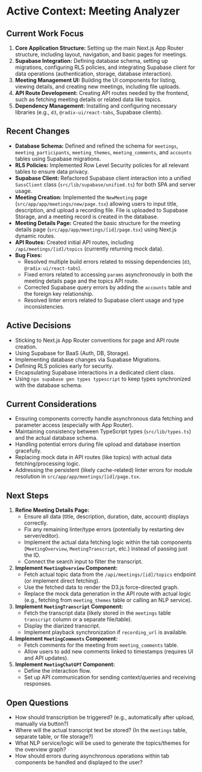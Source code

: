 # Active Context: Meeting Analyzer

## Current Work Focus
1. **Core Application Structure:** Setting up the main Next.js App Router structure, including layout, navigation, and basic pages for meetings.
2. **Supabase Integration:** Defining database schema, setting up migrations, configuring RLS policies, and integrating Supabase client for data operations (authentication, storage, database interaction).
3. **Meeting Management UI:** Building the UI components for listing, viewing details, and creating new meetings, including file uploads.
4. **API Route Development:** Creating API routes needed by the frontend, such as fetching meeting details or related data like topics.
5. **Dependency Management:** Installing and configuring necessary libraries (e.g., `d3`, `@radix-ui/react-tabs`, Supabase clients).

## Recent Changes
- **Database Schema:** Defined and refined the schema for `meetings`, `meeting_participants`, `meeting_themes`, `meeting_comments`, and `accounts` tables using Supabase migrations.
- **RLS Policies:** Implemented Row Level Security policies for all relevant tables to ensure data privacy.
- **Supabase Client:** Refactored Supabase client interaction into a unified `SassClient` class (`src/lib/supabase/unified.ts`) for both SPA and server usage.
- **Meeting Creation:** Implemented the `NewMeeting` page (`src/app/app/meetings/new/page.tsx`) allowing users to input title, description, and upload a recording file. File is uploaded to Supabase Storage, and a meeting record is created in the database.
- **Meeting Details Page:** Created the basic structure for the meeting details page (`src/app/app/meetings/[id]/page.tsx`) using Next.js dynamic routes.
- **API Routes:** Created initial API routes, including `/api/meetings/[id]/topics` (currently returning mock data).
- **Bug Fixes:**
    - Resolved multiple build errors related to missing dependencies (`d3`, `@radix-ui/react-tabs`).
    - Fixed errors related to accessing `params` asynchronously in both the meeting details page and the topics API route.
    - Corrected Supabase query errors by adding the `accounts` table and the foreign key relationship.
    - Resolved linter errors related to Supabase client usage and type inconsistencies.

## Active Decisions
- Sticking to Next.js App Router conventions for page and API route creation.
- Using Supabase for BaaS (Auth, DB, Storage).
- Implementing database changes via Supabase Migrations.
- Defining RLS policies early for security.
- Encapsulating Supabase interactions in a dedicated client class.
- Using `npx supabase gen types typescript` to keep types synchronized with the database schema.

## Current Considerations
- Ensuring components correctly handle asynchronous data fetching and parameter access (especially with App Router).
- Maintaining consistency between TypeScript types (`src/lib/types.ts`) and the actual database schema.
- Handling potential errors during file upload and database insertion gracefully.
- Replacing mock data in API routes (like topics) with actual data fetching/processing logic.
- Addressing the persistent (likely cache-related) linter errors for module resolution in `src/app/app/meetings/[id]/page.tsx`.

## Next Steps
1. **Refine Meeting Details Page:**
   - Ensure all data (title, description, duration, date, account) displays correctly.
   - Fix any remaining linter/type errors (potentially by restarting dev server/editor).
   - Implement the actual data fetching logic within the tab components (`MeetingOverview`, `MeetingTranscript`, etc.) instead of passing just the ID.
   - Connect the search input to filter the transcript.
2. **Implement `MeetingOverview` Component:**
   - Fetch actual topic data from the `/api/meetings/[id]/topics` endpoint (or implement direct fetching).
   - Use the fetched data to render the D3.js force-directed graph.
   - Replace the mock data generation in the API route with actual logic (e.g., fetching from `meeting_themes` table or calling an NLP service).
3. **Implement `MeetingTranscript` Component:**
   - Fetch the transcript data (likely stored in the `meetings` table `transcript` column or a separate file/table).
   - Display the diarized transcript.
   - Implement playback synchronization if `recording_url` is available.
4. **Implement `MeetingComments` Component:**
   - Fetch comments for the meeting from `meeting_comments` table.
   - Allow users to add new comments linked to timestamps (requires UI and API updates).
5. **Implement `MeetingChatGPT` Component:**
   - Define the interaction flow.
   - Set up API communication for sending context/queries and receiving responses.

## Open Questions
- How should transcription be triggered? (e.g., automatically after upload, manually via button?)
- Where will the actual transcript text be stored? (In the `meetings` table, separate table, or file storage?)
- What NLP service/logic will be used to generate the topics/themes for the overview graph?
- How should errors during asynchronous operations within tab components be handled and displayed to the user? 